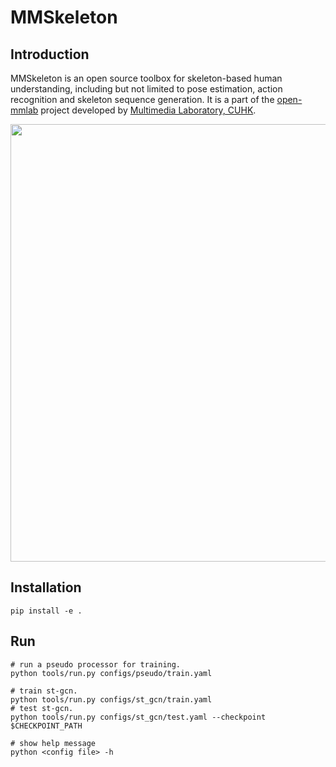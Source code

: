 # MMSkeleton

## Introduction

MMSkeleton is an open source toolbox for skeleton-based human understanding, 
including but not limited to pose estimation, action recognition and skeleton sequence generation.
It is a part of the [open-mmlab](https://github.com/open-mmlab) project developed by [Multimedia Laboratory, CUHK](http://mmlab.ie.cuhk.edu.hk/).

<p align="center">
    <img src="demo/recognition/demo_video.gif", width="700">
</p>

## Installation

``` shell
pip install -e .
```

## Run

``` shell
# run a pseudo processor for training.
python tools/run.py configs/pseudo/train.yaml

# train st-gcn.
python tools/run.py configs/st_gcn/train.yaml
# test st-gcn.
python tools/run.py configs/st_gcn/test.yaml --checkpoint $CHECKPOINT_PATH

# show help message
python <config file> -h

```

